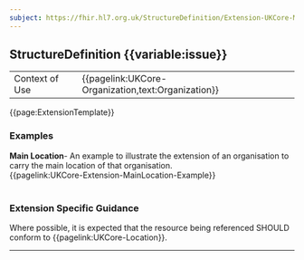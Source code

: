```yaml
---
subject: https://fhir.hl7.org.uk/StructureDefinition/Extension-UKCore-MainLocation
---
```

## StructureDefinition {{variable:issue}}

<table id="addToTranspose">
<tr><td>Context of Use</td>
<td>{{pagelink:UKCore-Organization,text:Organization}}</td>
</tr>
</table>

{{page:ExtensionTemplate}}

<div id="Examples" class="tabcontent">
  <h3>Examples</h3>
<b>Main Location</b>- An example to illustrate the extension of an organisation to carry the main location of that organisation.</br>
{{pagelink:UKCore-Extension-MainLocation-Example}}
<br><br>
</div>

<h3 id="guidance-mainlocation">Extension Specific Guidance</h3>

Where possible, it is expected that the resource being referenced SHOULD conform to {{pagelink:UKCore-Location}}.

---
